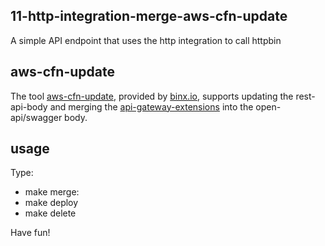 ## 11-http-integration-merge-aws-cfn-update
A simple API endpoint that uses the http integration to call httpbin

## aws-cfn-update
The tool [aws-cfn-update](https://github.com/binxio/aws-cfn-update), provided by [binx.io](https://binx.io/),
supports updating the rest-api-body and merging the [api-gateway-extensions](https://docs.aws.amazon.com/apigateway/latest/developerguide/api-gateway-swagger-extensions.html)
into the open-api/swagger body.

## usage
Type:

- make merge:
- make deploy
- make delete

Have fun!